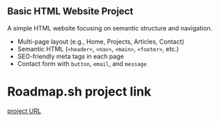## Basic HTML Website Project
A simple HTML website focusing on semantic structure and navigation.

- Multi-page layout (e.g., Home, Projects, Articles, Contact)
- Semantic HTML (`<header>`, `<nav>`, `<main>`, `<footer>`, etc.)
- SEO-friendly meta tags in each page
- Contact form with `button`, `email`, and `message` 

# Roadmap.sh project link
[project URL](https://roadmap.sh/projects/basic-html-website)
